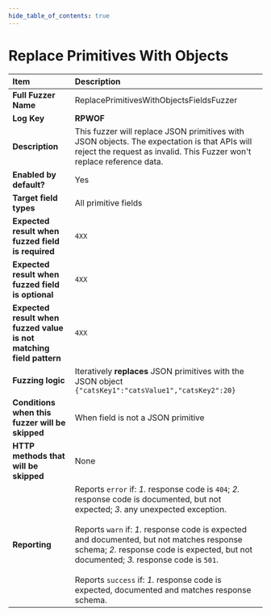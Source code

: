 ```yaml
--- 
hide_table_of_contents: true
---
```


# Replace Primitives With Objects

| Item                                                                | Description                                                                                                                                                                                                                                                                                                                                                                                                                                 |
|:--------------------------------------------------------------------|:--------------------------------------------------------------------------------------------------------------------------------------------------------------------------------------------------------------------------------------------------------------------------------------------------------------------------------------------------------------------------------------------------------------------------------------------|
| **Full Fuzzer Name**                                                | ReplacePrimitivesWithObjectsFieldsFuzzer                                                                                                                                                                                                                                                                                                                                                                                                    |
| **Log Key**                                                         | **RPWOF**                                                                                                                                                                                                                                                                                                                                                                                                                                   |
| **Description**                                                     | This fuzzer will replace JSON primitives with JSON objects. The expectation is that APIs will reject the request as invalid. This Fuzzer won't replace reference data.                                                                                                                                                                                                                                                                      |
| **Enabled by default?**                                             | Yes                                                                                                                                                                                                                                                                                                                                                                                                                                         |
| **Target field types**                                              | All primitive fields                                                                                                                                                                                                                                                                                                                                                                                                                        |
| **Expected result when fuzzed field is required**                   | `4XX`                                                                                                                                                                                                                                                                                                                                                                                                                                       |
| **Expected result when fuzzed field is optional**                   | `4XX`                                                                                                                                                                                                                                                                                                                                                                                                                                       |
| **Expected result when fuzzed value is not matching field pattern** | `4XX`                                                                                                                                                                                                                                                                                                                                                                                                                                       |
| **Fuzzing logic**                                                   | Iteratively **replaces** JSON primitives with the JSON object `{"catsKey1":"catsValue1","catsKey2":20}`                                                                                                                                                                                                                                                                                                                                     |
| **Conditions when this fuzzer will be skipped**                     | When field is not a JSON primitive                                                                                                                                                                                                                                                                                                                                                                                                          |
| **HTTP methods that will be skipped**                               | None                                                                                                                                                                                                                                                                                                                                                                                                                                        |
| **Reporting**                                                       | Reports `error` if: *1.* response code is `404`; *2.* response code is documented, but not expected; *3.* any unexpected exception. <br/><br/> Reports `warn` if: *1.* response code is expected and documented, but not matches response schema; *2.* response code is expected, but not documented; *3.* response code is `501`. <br/><br/> Reports `success` if: *1.* response code is expected, documented and matches response schema. | 
